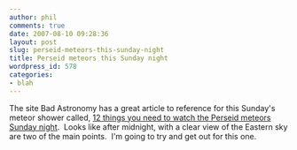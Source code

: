 ```yaml
---
author: phil
comments: true
date: 2007-08-10 09:28:36
layout: post
slug: perseid-meteors-this-sunday-night
title: Perseid meteors this Sunday night
wordpress_id: 578
categories:
- blah
---
```


The site Bad Astronomy has a great article to reference for this Sunday's meteor shower called, [12 things you need to watch the Perseid meteors Sunday night](http://www.badastronomy.com/bablog/2007/08/09/12-things-you-need-to-watch-the-perseid-meteors-sunday-night/).  Looks like after midnight, with a clear view of the Eastern sky are two of the main points.  I'm going to try and get out for this one.

[](http://www.badastronomy.com/bablog/2007/08/09/12-things-you-need-to-watch-the-perseid-meteors-sunday-night/)
